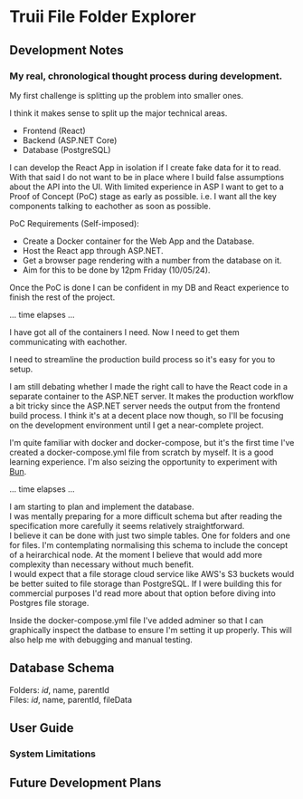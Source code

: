 # Truii File Folder Explorer

## Development Notes
### My real, chronological thought process during development.

My first challenge is splitting up the problem into smaller ones.

I think it makes sense to split up the major technical areas.
- Frontend (React)
- Backend (ASP.NET Core)
- Database (PostgreSQL)

I can develop the React App in isolation if I create fake data for it to read. 
With that said I do not want to be in place where I build false assumptions about the API into the UI.
With limited experience in ASP I want to get to a Proof of Concept (PoC) stage as early as possible. i.e. I want all the key components talking to eachother as soon as possible.

PoC Requirements (Self-imposed):
- Create a Docker container for the Web App and the Database.
- Host the React app through ASP.NET.
- Get a browser page rendering with a number from the database on it.
- Aim for this to be done by 12pm Friday (10/05/24).

Once the PoC is done I can be confident in my DB and React experience to finish the rest of the project.

... time elapses ...

I have got all of the containers I need. Now I need to get them communicating with eachother.

I need to streamline the production build process so it's easy for you to setup. 

I am still debating whether I made the right call to have the React code in a separate container to the ASP.NET server. It makes the production workflow a bit tricky since the ASP.NET server needs the output from the frontend build process. I think it's at a decent place now though, so I'll be focusing on the development environment until I get a near-complete project.

I'm quite familiar with docker and docker-compose, but it's the first time I've created a docker-compose.yml file from scratch by myself. It is a good learning experience. I'm also seizing the opportunity to experiment with [Bun](https://bun.sh).

... time elapses ...

I am starting to plan and implement the database.  
I was mentally preparing for a more difficult schema but after reading the specification more carefully it seems relatively straightforward.  
I believe it can be done with just two simple tables. One for folders and one for files. I'm contemplating normalising this schema to include the concept of a heirarchical node. At the moment I believe that would add more complexity than necessary without much benefit.   
I would expect that a file storage cloud service like AWS's S3 buckets would be better suited to file storage than PostgreSQL. If I were building this for commercial purposes I'd read more about that option before diving into Postgres file storage.

Inside the docker-compose.yml file I've added adminer so that I can graphically inspect the datbase to ensure I'm setting it up properly. This will also help me with debugging and manual testing.


## Database Schema

Folders: *id*, name, parentId  
Files: *id*, name, parentId, fileData

## User Guide

### System Limitations

## Future Development Plans

